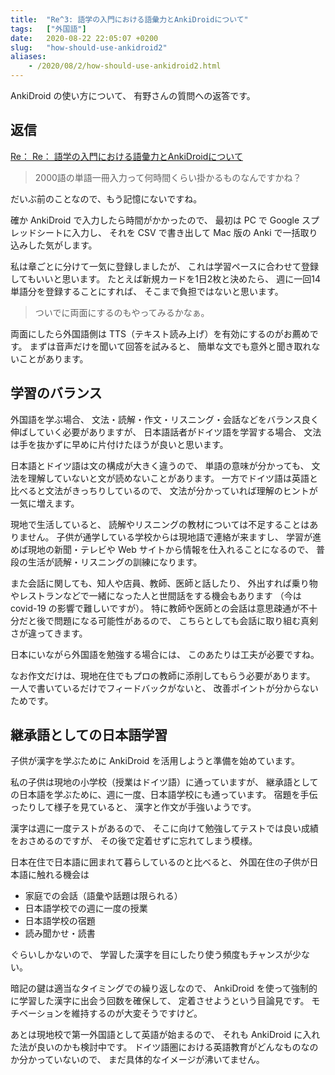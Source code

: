 ```yaml
---
title:  "Re^3: 語学の入門における語彙力とAnkiDroidについて"
tags:	["外国語"]
date:	2020-08-22 22:05:07 +0200
slug:   "how-should-use-ankidroid2"
aliases:
    - /2020/08/2/how-should-use-ankidroid2.html
---
```

AnkiDroid の使い方について、
有野さんの質問への返答です。

## 返信

[Re： Re： 語学の入門における語彙力とAnkiDroidについて](https://karino2.github.io/2020/08/21/re2_ankidroid.html)

> 2000語の単語一冊入力って何時間くらい掛かるものなんですかね？

だいぶ前のことなので、もう記憶にないですね。

確か AnkiDroid で入力したら時間がかかったので、
最初は PC で Google スプレッドシートに入力し、
それを CSV で書き出して Mac 版の Anki で一括取り込みした気がします。

私は章ごとに分けて一気に登録しましたが、
これは学習ペースに合わせて登録してもいいと思います。
たとえば新規カードを1日2枚と決めたら、
週に一回14単語分を登録することにすれば、
そこまで負担ではないと思います。

> ついでに両面にするのもやってみるかなぁ。

両面にしたら外国語側は TTS（テキスト読み上げ）を有効にするのがお薦めです。
まずは音声だけを聞いて回答を試みると、
簡単な文でも意外と聞き取れないことがあります。

## 学習のバランス

外国語を学ぶ場合、
文法・読解・作文・リスニング・会話などをバランス良く伸ばしていく必要がありますが、
日本語話者がドイツ語を学習する場合、
文法は手を抜かずに早めに片付けたほうが良いと思います。

日本語とドイツ語は文の構成が大きく違うので、
単語の意味が分かっても、
文法を理解していないと文が読めないことがあります。
一方でドイツ語は英語と比べると文法がきっちりしているので、
文法が分かっていれば理解のヒントが一気に増えます。

現地で生活していると、
読解やリスニングの教材については不足することはありません。
子供が通学している学校からは現地語で連絡が来ますし、
学習が進めば現地の新聞・テレビや Web サイトから情報を仕入れることになるので、
普段の生活が読解・リスニングの訓練になります。

また会話に関しても、知人や店員、教師、医師と話したり、
外出すれば乗り物やレストランなどで一緒になった人と世間話をする機会もあります
（今は covid-19 の影響で難しいですが）。
特に教師や医師との会話は意思疎通が不十分だと後で問題になる可能性があるので、
こちらとしても会話に取り組む真剣さが違ってきます。

日本にいながら外国語を勉強する場合には、
このあたりは工夫が必要ですね。


なお作文だけは、現地在住でもプロの教師に添削してもらう必要があります。
一人で書いているだけでフィードバックがないと、
改善ポイントが分からないためです。

## 継承語としての日本語学習

子供が漢字を学ぶために AnkiDroid を活用しようと準備を始めています。

私の子供は現地の小学校（授業はドイツ語）に通っていますが、
継承語としての日本語を学ぶために、週に一度、日本語学校にも通っています。
宿題を手伝ったりして様子を見ていると、
漢字と作文が手強いようです。

漢字は週に一度テストがあるので、
そこに向けて勉強してテストでは良い成績をおさめるのですが、
その後で定着せずに忘れてしまう模様。

日本在住で日本語に囲まれて暮らしているのと比べると、
外国在住の子供が日本語に触れる機会は

* 家庭での会話（語彙や話題は限られる）
* 日本語学校での週に一度の授業
* 日本語学校の宿題
* 読み聞かせ・読書

ぐらいしかないので、
学習した漢字を目にしたり使う頻度もチャンスが少ない。

暗記の鍵は適当なタイミングでの繰り返しなので、
AnkiDroid を使って強制的に学習した漢字に出会う回数を確保して、
定着させようという目論見です。
モチベーションを維持するのが大変そうですけど。

あとは現地校で第一外国語として英語が始まるので、
それも AnkiDroid に入れた法が良いのかも検討中です。
ドイツ語圏における英語教育がどんなものなのか分かっていないので、
まだ具体的なイメージが沸いてません。
